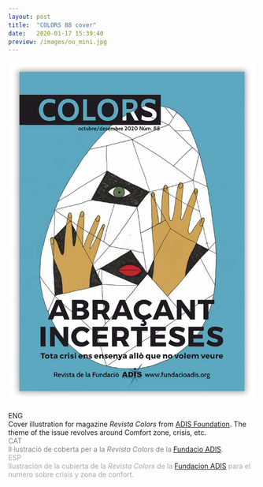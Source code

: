 ```yaml
---
layout: post
title:  "COLORS 88 cover"
date:   2020-01-17 15:39:40
preview: /images/ou_mini.jpg
---
```



![Picture 1](/images/ou_portada.jpg)

<div class="row">

  <div class="column">
  ENG<br>
  Cover illustration for magazine <i> Revista Colors </i> from <a href="http://www.fundacioadis.org/">ADIS Foundation</a>. The theme of the issue revolves around Comfort zone, crisis, etc.<br>
  </div>

  <div class="column"><font color="#808080">
  CAT<br>
  Il·lustració de coberta per a la <i> Revista Colors </i> de la <a href="http://www.fundacioadis.org/">Fundacio ADIS</a>.</font><br>
  </div>

  <div class="column"><font color="#A9A9A9">
  ESP<br>
  Ilustración de la cubierta de la <i> Revista Colors </i> de la <a href="http://www.fundacioadis.org/">Fundacion ADIS</a> para el numero sobre crisis y zona de confort.</font><br>
  </div>

 </div>
